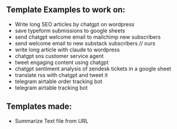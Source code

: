 ## Template Examples to work on:

- Write long SEO articles by chatgpt on wordpress
- save typeform submissions to google sheets
- send chatgpt welcome email to mailchimp new subscribers
- send welcome email to new substack subscribers // ours
- write long article with claude to wordpress
- chatgpt sns customer service agent
- tweet engaging content using chatgpt
- chatgpt sentiment analysis of zendesk tickets in a google sheet
- translate rss with chatgpt and tweet it
- telegram airtable order tracking bot
- telegram airtable tracking bot

## Templates made:

- Summarize Text file from URL

